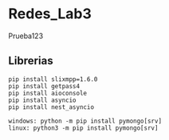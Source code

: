# Redes_Lab3

Prueba123
## Librerias
```
pip install slixmpp=1.6.0
pip install getpass4
pip install aioconsole
pip install asyncio
pip install nest_asyncio

windows: python -m pip install pymongo[srv]
linux: python3 -m pip install pymongo[srv]
```
